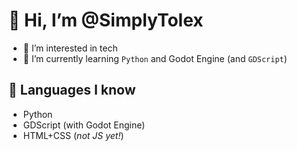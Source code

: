 # 👋 Hi, I’m @SimplyTolex
- 👀 I’m interested in tech
- 🌱 I’m currently learning `Python` and Godot Engine (and `GDScript`)

## 💬 Languages I know
- Python
- GDScript (with Godot Engine)
- HTML+CSS (*not JS yet!*)
